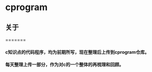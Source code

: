 cprogram
========

## 关于
=======

#### c知识点的代码程序，均为前期所写，现在整理后上传到cprogram仓库。
#### 每天整理上传一部分，作为对c的一个整体的再梳理和回顾。

